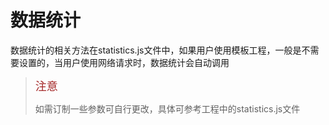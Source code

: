 # 数据统计

数据统计的相关方法在statistics.js文件中，如果用户使用模板工程，一般是不需要设置的，当用户使用网络请求时，数据统计会自动调用

> <font size=4 color=brown>注意</font>
>
> 如需订制一些参数可自行更改，具体可参考工程中的statistics.js文件



